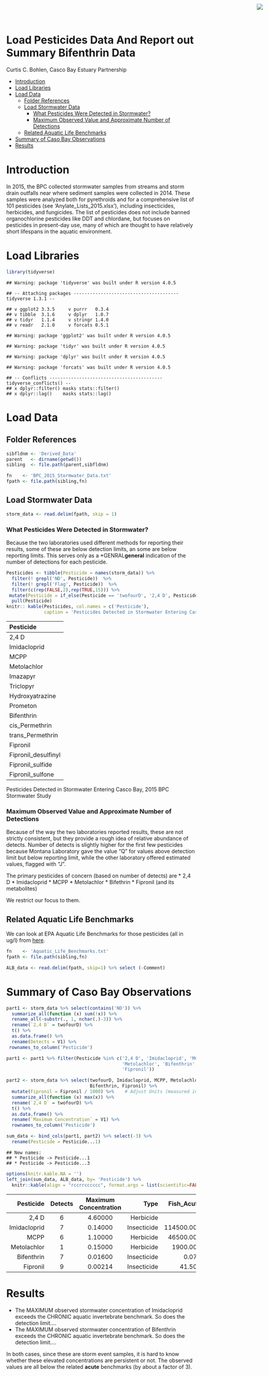 Load Pesticides Data And Report out Summary Bifenthrin Data
================
Curtis C. Bohlen, Casco Bay Estuary Partnership

-   [Introduction](#introduction)
-   [Load Libraries](#load-libraries)
-   [Load Data](#load-data)
    -   [Folder References](#folder-references)
    -   [Load Stormwater Data](#load-stormwater-data)
        -   [What Pesticides Were Detected in
            Stormwater?](#what-pesticides-were-detected-in-stormwater)
        -   [Maximum Observed Value and Approximate Number of
            Detections](#maximum-observed-value-and-approximate-number-of-detections)
    -   [Related Aquatic Life
        Benchmarks](#related-aquatic-life-benchmarks)
-   [Summary of Caso Bay
    Observations](#summary-of-caso-bay-observations)
-   [Results](#results)

<img
    src="https://www.cascobayestuary.org/wp-content/uploads/2014/04/logo_sm.jpg"
    style="position:absolute;top:10px;right:50px;" />

# Introduction

In 2015, the BPC collected stormwater samples from streams and storm
drain outfalls near where sediment samples were collected in 2014. These
samples were analyzed both for pyrethroids and for a comprehensive list
of 101 pesticides (see ‘Anylate\_Lists\_2015.xlsx’), including
insecticides, herbicides, and fungicides. The list of pesticides does
not include banned organochlorine pesticides like DDT and chlordane, but
focuses on pesticides in present-day use, many of which are thought to
have relatively short lifespans in the aquatic environment.

# Load Libraries

``` r
library(tidyverse)
```

    ## Warning: package 'tidyverse' was built under R version 4.0.5

    ## -- Attaching packages --------------------------------------- tidyverse 1.3.1 --

    ## v ggplot2 3.3.5     v purrr   0.3.4
    ## v tibble  3.1.6     v dplyr   1.0.7
    ## v tidyr   1.1.4     v stringr 1.4.0
    ## v readr   2.1.0     v forcats 0.5.1

    ## Warning: package 'ggplot2' was built under R version 4.0.5

    ## Warning: package 'tidyr' was built under R version 4.0.5

    ## Warning: package 'dplyr' was built under R version 4.0.5

    ## Warning: package 'forcats' was built under R version 4.0.5

    ## -- Conflicts ------------------------------------------ tidyverse_conflicts() --
    ## x dplyr::filter() masks stats::filter()
    ## x dplyr::lag()    masks stats::lag()

# Load Data

## Folder References

``` r
sibfldnm <- 'Derived_Data'
parent   <- dirname(getwd())
sibling  <- file.path(parent,sibfldnm)

fn    <- 'BPC_2015_Stormwater_Data.txt'
fpath <- file.path(sibling,fn)
```

## Load Stormwater Data

``` r
storm_data <- read.delim(fpath, skip = 1)
```

### What Pesticides Were Detected in Stormwater?

Because the two laboratories used different methods for reporting their
results, some of these are below detection limits, an some are below
reporting limits. This serves only as a \*GENRAL**general** indication
of the number of detections for each pesticide.

``` r
Pesticides <- tibble(Pesticide = names(storm_data)) %>%
  filter(! grepl('ND', Pesticide))  %>%
  filter(! grepl('Flag', Pesticide))  %>%
  filter(c(rep(FALSE,2),rep(TRUE,15))) %>%
 mutate(Pesticide = if_else(Pesticide == 'twofourD', '2,4 D', Pesticide)) %>%
  pull(Pesticide)
knitr:: kable(Pesticides, col.names = c('Pesticide'), 
              caption = 'Pesticides Detected in Stormwater Entering Casco Bay, 2015 BPC Stormwater Study')
```

| Pesticide            |
|:---------------------|
| 2,4 D                |
| Imidacloprid         |
| MCPP                 |
| Metolachlor          |
| Imazapyr             |
| Triclopyr            |
| Hydroxyatrazine      |
| Prometon             |
| Bifenthrin           |
| cis\_Permethrin      |
| trans\_Permethrin    |
| Fipronil             |
| Fipronil\_desulfinyl |
| Fipronil\_sulfide    |
| Fipronil\_sulfone    |

Pesticides Detected in Stormwater Entering Casco Bay, 2015 BPC
Stormwater Study

### Maximum Observed Value and Approximate Number of Detections

Because of the way the two laboratories reported results, these are not
strictly consistent, but they provide a rough idea of relative abundance
of detects. Number of detects is slightly higher for the first few
pesticides because Montana Laboratory gave the value “Q” for values
above detection limit but below reporting limit, while the other
laboratory offered estimated values, flagged with “J”.

The primary pesticides of concern (based on number of detects) are \*
2,4 D \* Imidacloprid \* MCPP \* Metolachlor \* Bifethrin \* Fipronil
(and its metabolites)

We restrict our focus to them.

## Related Aquatic Life Benchmarks

We can look at EPA Aquatic Life Benchmarks for those pesticides (all in
ug/l) from
[here](https://www.epa.gov/pesticide-science-and-assessing-pesticide-risks/aquatic-life-benchmarks-and-ecological-risk).

``` r
fn    <- 'Aquatic_Life_Benchmarks.txt'
fpath <- file.path(sibling,fn)

ALB_data <- read.delim(fpath, skip=1) %>% select (-Comment)
```

# Summary of Caso Bay Observations

``` r
part1 <- storm_data %>% select(contains('ND')) %>%
  summarize_all(function (x) sum(!x)) %>%
  rename_all(~substr(., 1, nchar(.)-3)) %>%
  rename(`2,4 D` = twofourD) %>%
  t() %>%
  as.data.frame() %>%
  rename(Detects = V1) %>%
 rownames_to_column('Pesticide')

part1 <- part1 %>% filter(Pesticide %in% c('2,4 D', 'Imidacloprid', 'MCPP', 
                                           'Metolachlor', 'Bifenthrin',
                                           'Fipronil'))

part2 <- storm_data %>% select(twofourD, Imidacloprid, MCPP, Metolachlor, 
                               Bifenthrin, Fipronil) %>%
  mutate(Fipronil = Fipronil / 1000) %>%    # Adjust Units (measured in ng/l)
  summarize_all(function (x) max(x)) %>%
  rename(`2,4 D` = twofourD) %>%
  t() %>%
  as.data.frame() %>%
  rename(`Maximum Concentration` = V1) %>%
  rownames_to_column('Pesticide')

sum_data <- bind_cols(part1, part2) %>% select(-3) %>% 
  rename(Pesticide = Pesticide...1)
```

    ## New names:
    ## * Pesticide -> Pesticide...1
    ## * Pesticide -> Pesticide...3

``` r
options(knitr.kable.NA = '')
left_join(sum_data, ALB_data, by= 'Pesticide') %>%
  knitr::kable(align = "rccrrcccccc", format.args = list(scientific=FALSE))
```

|    Pesticide | Detects | Maximum Concentration |        Type | Fish\_Acute | Fish\_Chronic | InvertAcute | Inver\_Chronic | NonVascular\_Plants | Vascular\_Palnt |
|-------------:|:-------:|:---------------------:|------------:|------------:|:-------------:|:-----------:|:--------------:|:-------------------:|:---------------:|
|        2,4 D |    6    |        4.60000        |   Herbicide |             |               |  12500.000  |                |                     |      299.2      |
| Imidacloprid |    7    |        0.14000        | Insecticide |  114500.000 |    9000.00    |    0.385    |     0.0100     |                     |                 |
|         MCPP |    6    |        1.10000        |   Herbicide |   46500.000 |               |  45500.000  |   50800.0000   |         14          |     1300.0      |
|  Metolachlor |    1    |        0.15000        |   Herbicide |    1900.000 |     30.00     |   550.000   |     1.0000     |          8          |      21.0       |
|   Bifenthrin |    7    |        0.01600        | Insecticide |       0.075 |     0.04      |    0.800    |     0.0013     |                     |                 |
|     Fipronil |    9    |        0.00214        | Insecticide |      41.500 |     2.20      |    0.110    |     0.0110     |         140         |      100.0      |

# Results

-   The MAXIMUM observed stormwater concentration of Imidacloprid
    exceeds the CHRONIC aquatic invertebrate benchmark. So does the
    detection limit….  
-   The MAXIMUM observed stormwater concentration of Bifenthrin exceeds
    the CHRONIC aquatic invertebrate benchmark. So does the detection
    limit….

In both cases, since these are storm event samples, it is hard to know
whether these elevated concentrations are persistent or not. The
observed values are all below the related **acute** benchmarks (by about
a factor of 3).
